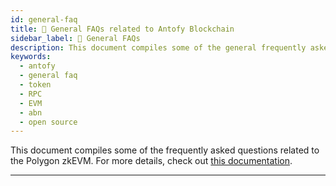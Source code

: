 ```yaml
---
id: general-faq
title: 🧩 General FAQs related to Antofy Blockchain
sidebar_label: 🧩 General FAQs
description: This document compiles some of the general frequently asked questions related to the Antofy Blockchain.
keywords:
  - antofy
  - general faq
  - token
  - RPC
  - EVM
  - abn
  - open source
---
```


This document compiles some of the frequently asked questions related to the Polygon zkEVM. For more details, check out [this documentation](/introduction.md).

---
